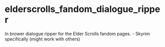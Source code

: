 # elderscrolls_fandom_dialogue_ripper
In brower dialogue ripper for the Elder Scrolls fandom pages. - Skyrim specifically (might work with others)
